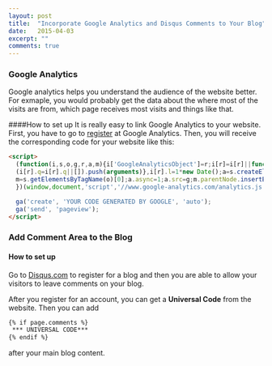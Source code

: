 ```yaml
---
layout: post
title:  "Incorporate Google Analytics and Disqus Comments to Your Blog"
date:   2015-04-03
excerpt: ""
comments: true
---
```


### Google Analytics
Google analytics helps you understand the audience of the website better. For exmaple, you would probably get the data about the where most of the visits are from, which page receives most visits and things like that.

####How to set up
It is really easy to link Google Analytics to your website.  
First, you have to go to [register](http://www.google.com/analytics/) at Google Analytics. Then, you will receive the corresponding code for your website like this: 

```html
<script>
  (function(i,s,o,g,r,a,m){i['GoogleAnalyticsObject']=r;i[r]=i[r]||function(){
  (i[r].q=i[r].q||[]).push(arguments)},i[r].l=1*new Date();a=s.createElement(o),
  m=s.getElementsByTagName(o)[0];a.async=1;a.src=g;m.parentNode.insertBefore(a,m)
  })(window,document,'script','//www.google-analytics.com/analytics.js','ga');

  ga('create', 'YOUR CODE GENERATED BY GOOGLE', 'auto');
  ga('send', 'pageview');
</script>
```

### Add Comment Area to the Blog

#### How to set up
Go to [Disqus.com](https://disqus.com/) to register for a blog and then you are able to allow your visitors to leave comments on your blog.

After you register for an account, you can get a **Universal Code** from the website. Then you can add 

```html
{% if page.comments %}
 *** UNIVERSAL CODE***
{% endif %}
```

after your main blog content.
